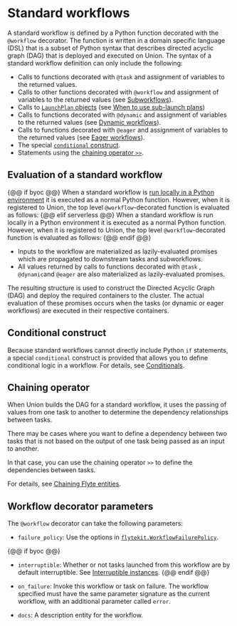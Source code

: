 # Standard workflows

A standard workflow is defined by a Python function decorated with the `@workflow` decorator.
The function is written in a domain specific language (DSL) that is a subset of Python syntax that describes directed acyclic graph (DAG) that is deployed and executed on Union.
The syntax of a standard workflow definition can only include the following:

* Calls to functions decorated with `@task` and assignment of variables to the returned values.
* Calls to other functions decorated with `@workflow` and assignment of variables to the returned values (see [Subworkflows](./subworkflows-and-sub-launch-plans)).
* Calls to [`LaunchPlan` objects](../launch-plans/index) (see [When to use sub-launch plans](./subworkflows-and-sub-launch-plans.md#when-to-use-sub-launch-plans))
* Calls to functions decorated with `@dynamic` and assignment of variables to the returned values (see [Dynamic workflows](./dynamic-workflows)).
* Calls to functions decorated with `@eager` and assignment of variables to the returned values (see [Eager workflows](./eager-workflows)).
* The special [`conditional` construct](#conditional-construct).
* Statements using the [chaining operator `>>`](#chaining-operator).

## Evaluation of a standard workflow

{@@ if byoc @@}
When a standard workflow is [run locally in a Python environment](../../development-cycle/running-your-code.md#running-a-script-in-local-python-with-union-run) it is executed as a normal Python function.
However, when it is registered to Union, the top level `@workflow`-decorated function is evaluated as follows:
{@@ elif serverless @@}
When a standard workflow is run locally in a Python environment it is executed as a normal Python function.
However, when it is registered to Union, the top level `@workflow`-decorated function is evaluated as follows:
{@@ endif @@}

* Inputs to the workflow are materialized as lazily-evaluated promises which are propagated to downstream tasks and subworkflows.
* All values returned by calls to functions decorated with `@task` , `@dynamic`and `@eager` are also materialized as lazily-evaluated promises.

The resulting structure is used to construct the Directed Acyclic Graph (DAG) and deploy the required containers to the cluster.
The actual evaluation of these promises occurs when the tasks (or dynamic or eager workflows) are executed in their respective containers.

## Conditional construct

Because standard workflows cannot directly include Python `if` statements, a special `conditional` construct is provided that allows you to define conditional logic in a workflow.
For details, see [Conditionals](https://docs.flyte.org/en/latest/user_guide/advanced_composition/conditionals.html).

## Chaining operator

When Union builds the DAG for a standard workflow, it uses the passing of values from one task to another to determine the dependency relationships between tasks.

There may be cases where you want to define a dependency between two tasks that is not based on the output of one task being passed as an input to another.

In that case, you can use the chaining operator `>>` to define the dependencies between tasks.

For details, see [Chaining Flyte entities](https://docs.flyte.org/en/latest/user_guide/advanced_composition/chaining_flyte_entities.html).

## Workflow decorator parameters

The `@workflow` decorator can take the following parameters:

* `failure_policy`: Use the options in [`flytekit.WorkflowFailurePolicy`](https://docs.flyte.org/en/latest/api/flytekit/generated/flytekit.WorkflowFailurePolicy.html#flytekit.WorkflowFailurePolicy).

{@@ if byoc @@}
* `interruptible`: Whether or not tasks launched from this workflow are by default interruptible. See [Interruptible instances](../tasks/task-hardware-environment/interruptible-instances).
{@@ endif @@}

* `on_failure`: Invoke this workflow or task on failure. The workflow specified must have the same parameter signature as the current workflow, with an additional parameter called `error`.

* `docs`: A description entity for the workflow.
